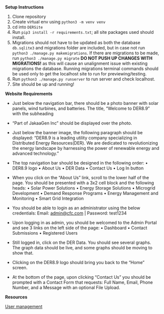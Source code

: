 **Setup Instructions**
1. Clone repository
2. Create virtual env using `python3 -m venv venv`
3. cd into `DERSite`
4. Run `pip3 install -r requirements.txt`; all site packages used should install.
5. Migrations should not have to be updated as both the database `db.sqlite3` and migrations folder are included, but in case not run `python3 ./manage.py makemigrations`. If there are migrations to be made, run `python3 ./manage.py migrate` __DO NOT PUSH UP CHANGES WITH MIGRATIONS!__ as this will cause an unalignment issue with existing migrations the database. Running migrations terminal commands should be used only to get the localhost site to run for previewing/testing.
7. Run `python3 ./manage.py runserver` to run server and check localhost.
8. Site should be up and running!

**Website Requirements**

* Just below the navigation bar, there should be a photo banner with solar panels, wind turbines, and batteries. The title, “Welcome to DER8.9” with the subheading

* “Part of JakaaGen Inc” should be displayed over the photo.

* Just below the banner image, the following paragraph should be displayed: “DER8.9 is a leading utility company specializing in Distributed Energy Resources(DER). We are dedicated to revolutionizing the energy landscape by harnessing the power of renewable energy and advanced technology.”

* The top navigation bar should be designed in the following order: • DER8.9 logo • About Us • DER Data • Contact Us • Log In button

* When you click on the “About Us” link, scroll to the lower half of the page. You should be presented with a 3x2 cell block and the following heads: • Solar Power Solutions • Energy Storage Solutions • Microgrid Development • Demand Response Programs • Energy Management and Monitoring • Smart Grid Integration

* You should be able to login as an administrator using the below credentials: Email: admin@cfc.com | Password: test1234

* Upon logging in as admin, you should be welcomed to the Admin Portal and see 3 links on the left side of the page: • Dashboard • Contact Submissions • Registered Users

* Still logged in, click on the DER Data. You should see several graphs. The graph data should be live, and some graphs should be moving to show that.

* Clicking on the DER8.9 logo should bring you back to the “Home” screen.
* At the bottom of the page, upon clicking “Contact Us” you should be prompted with a Contact Form that requests: Full Name, Email, Phone Number, and a Message with an optional File Upload.


**Resources**

[User management](https://realpython.com/django-user-management/)

